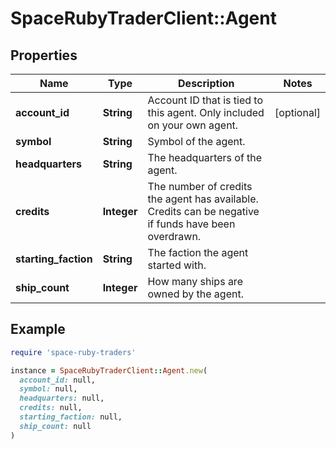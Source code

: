 # SpaceRubyTraderClient::Agent

## Properties

| Name | Type | Description | Notes |
| ---- | ---- | ----------- | ----- |
| **account_id** | **String** | Account ID that is tied to this agent. Only included on your own agent. | [optional] |
| **symbol** | **String** | Symbol of the agent. |  |
| **headquarters** | **String** | The headquarters of the agent. |  |
| **credits** | **Integer** | The number of credits the agent has available. Credits can be negative if funds have been overdrawn. |  |
| **starting_faction** | **String** | The faction the agent started with. |  |
| **ship_count** | **Integer** | How many ships are owned by the agent. |  |

## Example

```ruby
require 'space-ruby-traders'

instance = SpaceRubyTraderClient::Agent.new(
  account_id: null,
  symbol: null,
  headquarters: null,
  credits: null,
  starting_faction: null,
  ship_count: null
)
```


